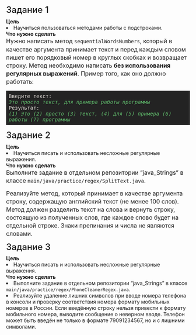 <h4 fr-original-style="" style="font-size: 1.5rem; margin-top: 0px; margin-bottom: 0.5rem; color: inherit; line-height: 1.2; font-weight: 500; box-sizing: border-box;">Задание 1</h4>
<strong fr-original-style="" style="font-weight: 700; box-sizing: border-box;">Цель</strong>
<li fr-original-style="" style="box-sizing: border-box;">Научиться пользоваться методами работы с подстроками.</li>
<strong fr-original-style="" style="font-weight: 700; box-sizing: border-box;">Что нужно сделать</strong>
<p fr-original-style="" style="margin-top: 0px; margin-bottom: 12px; color: var(--ui-sb-color-text-main); box-sizing: border-box; font-size: 16px; line-height: 22px;">Нужно написать метод <code fr-original-style="" style="box-sizing: border-box;">sequentialWordsNumbers</code>, который в качестве аргумента принимает текст и перед каждым словом пишет его порядковый номер в круглых скобках и возвращает строку. Метод необходимо написать <strong fr-original-style="" style="font-weight: 700; box-sizing: border-box;">без использования регулярных выражений</strong>. Пример того, как оно должно работать:</p>
<pre fr-original-class="hljs" fr-original-style="" style="display: block; overflow: visible; padding: 0.5em; background: rgb(35, 35, 35); color: rgb(230, 225, 220); white-space: pre-wrap; overflow-wrap: break-word; box-sizing: border-box;">Введите текст:<br fr-original-style="" style="box-sizing: border-box;"><em fr-original-style="" style="box-sizing: border-box;"><span fr-original-style="color: rgb(97, 189, 109);" style="color: rgb(97, 189, 109); box-sizing: border-box;">Это просто текст, для примера работы программы</span></em><br fr-original-style="" style="box-sizing: border-box;">Результат:<br fr-original-style="" style="box-sizing: border-box;"><em fr-original-style="" style="box-sizing: border-box;"><span fr-original-style="color: rgb(97, 189, 109);" style="color: rgb(97, 189, 109); box-sizing: border-box;">(1) Это (2) просто (3) текст, (4) для (5) примера (6) работы (7) программы</span></em></pre>

<h4 fr-original-style="" style="font-size: 1.5rem; margin-top: 0px; margin-bottom: 0.5rem; color: inherit; line-height: 1.2; font-weight: 500; box-sizing: border-box;">Задание 2</h4>
<strong fr-original-style="" style="font-weight: 700; box-sizing: border-box;">Цель</strong>
<li fr-original-style="" style="box-sizing: border-box;">Научиться писать и использовать несложные регулярные выражения.</li>
<strong fr-original-style="" style="font-weight: 700; box-sizing: border-box;">Что нужно сделать</strong>
<p fr-original-style="" style="margin-top: 0px; margin-bottom: 12px; color: var(--ui-sb-color-text-main); box-sizing: border-box; font-size: 16px; line-height: 22px;">Выполните задание в отдельном репозитории “java_Strings” в классе <code fr-original-style="" style="box-sizing: border-box;">main/java/practice/regex/SplitText.java</code>.</p>
<p fr-original-style="" style="margin-top: 0px; margin-bottom: 12px; color: var(--ui-sb-color-text-main); box-sizing: border-box; font-size: 16px; line-height: 22px;">Реализуйте метод, который принимает в качестве аргумента строку, содержащую английский текст (не менее 100 слов). Метод должен разделить текст на слова и вернуть строку, состоящую из полученных слов, где каждое слово будет на отдельной строке. Знаки препинания и числа не являются словами.</p>

<h4 fr-original-style="" style="font-size: 1.5rem; margin-top: 0px; margin-bottom: 0.5rem; color: inherit; line-height: 1.2; font-weight: 500; box-sizing: border-box;">Задание 3</h4>
<strong fr-original-style="" style="font-weight: 700; box-sizing: border-box;">Цель</strong>
<li fr-original-style="" style="box-sizing: border-box;">Научиться писать и использовать несложные регулярные выражения.</li>
<strong fr-original-style="" style="font-weight: 700; box-sizing: border-box;">Что нужно сделать</strong>
<li fr-original-style="" style="box-sizing: border-box;">Выполните задание в отдельном репозитории “java_Strings” в классе <code fr-original-style="" style="box-sizing: border-box;">main/java/practice/regex/PhoneCleanerRegex.java</code>.</li><li fr-original-style="" style="box-sizing: border-box;">Реализуйте удаление лишних символов при вводе номера телефона в консоли и проверку соответствия номера формату мобильных номеров в России. Если введённую строку нельзя привести к формату мобильного номера, выводите сообщение о неверном вводе. Телефон может быть введён не только в формате 79091234567, но и с лишними символами.</li>